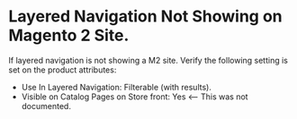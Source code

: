 # Layered Navigation Not Showing on Magento 2 Site.

If layered navigation is not showing a M2 site. Verify the following setting is set on the product attributes:

* Use In Layered Navigation: Filterable (with results).
* Visible on Catalog Pages on Store front: Yes  <-- This was not documented.
